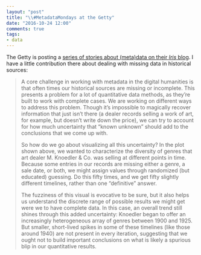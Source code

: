 ```yaml
---
layout: "post"
title: "\\#MetadataMondays at the Getty"
date: "2016-10-24 12:00"
comments: true
tags:
- data
---
```


The Getty is posting a [series of stories about (meta)data on their _Iris_ blog](http://blogs.getty.edu/iris/metadata-specialists-share-their-challenges-defeats-and-triumphs/).
I have a little contribution there about dealing with missing data in historical sources:

>A core challenge in working with metadata in the digital humanities is that often times our historical sources are missing or incomplete. This presents a problem for a lot of quantitative data methods, as they’re built to work with complete cases. We are working on different ways to address this problem. Though it’s impossible to magically recover information that just isn’t there (a dealer records selling a work of art, for example, but doesn’t write down the price), we can try to account for how much uncertainty that “known unknown” should add to the conclusions that we come up with.
>
>So how do we go about visualizing all this uncertainty? In the plot shown above, we wanted to characterize the diversity of genres that art dealer M. Knoedler & Co. was selling at different points in time. Because some entries in our records are missing either a genre, a sale date, or both, we might assign values through randomized (but educated) guessing. Do this fifty times, and we get fifty slightly different timelines, rather than one “definitive” answer.
>
>The fuzziness of this visual is evocative to be sure, but it also helps us understand the discrete range of possible results we might get were we to have complete data. In this case, an overall trend still shines through this added uncertainty: Knoedler began to offer an increasingly heterogeneous array of genres between 1900 and 1925. But smaller, short-lived spikes in some of these timelines (like those around 1940) are not present in every iteration, suggesting that we ought not to build important conclusions on what is likely a spurious blip in our quantitative results.


